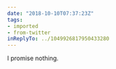 ```yaml
---
date: "2018-10-10T07:37:23Z"
tags:
- imported
- from-twitter
inReplyTo: ../1049926817950433280
---
```

I promise nothing.
